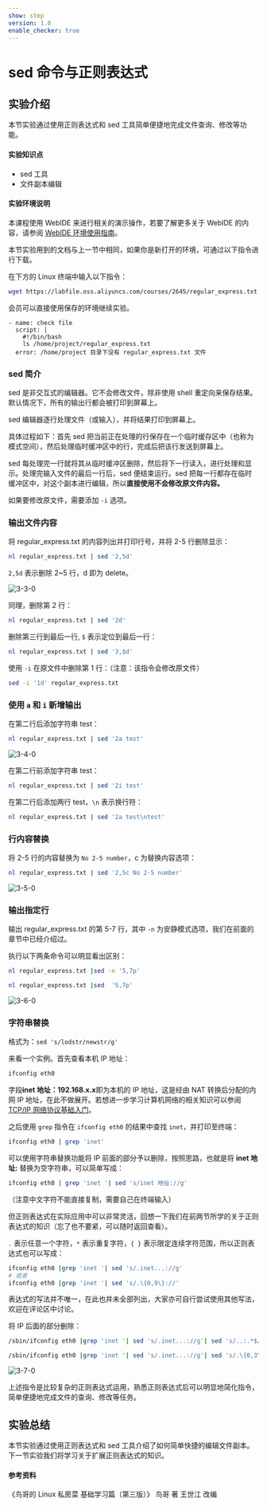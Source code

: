 ```yaml
---
show: step
version: 1.0
enable_checker: true
---
```


# sed 命令与正则表达式

## 实验介绍

本节实验通过使用正则表达式和 sed 工具简单便捷地完成文件查询、修改等功能。

#### 实验知识点

- sed 工具
- 文件副本编辑

#### 实验环境说明

本课程使用 WebIDE 来进行相关的演示操作，若要了解更多关于 WebIDE 的内容，请参阅 [WebIDE 环境使用指南](https://www.lanqiao.cn/courses/1740)。

本节实验用到的文档与上一节中相同，如果你是新打开的环境，可通过以下指令进行下载。

在下方的 Linux 终端中输入以下指令：

```bash
wget https://labfile.oss.aliyuncs.com/courses/2645/regular_express.txt
```

会员可以直接使用保存的环境继续实验。

```checker
- name: check file
  script: |
    #!/bin/bash
    ls /home/project/regular_express.txt
  error: /home/project 目录下没有 regular_express.txt 文件
```

### sed 简介

sed 是非交互式的编辑器。它不会修改文件，除非使用 shell 重定向来保存结果。默认情况下，所有的输出行都会被打印到屏幕上。

sed 编辑器逐行处理文件（或输入），并将结果打印到屏幕上。

具体过程如下：首先 sed 把当前正在处理的行保存在一个临时缓存区中（也称为模式空间），然后处理临时缓冲区中的行，完成后把该行发送到屏幕上。

sed 每处理完一行就将其从临时缓冲区删除，然后将下一行读入，进行处理和显示。处理完输入文件的最后一行后，sed 便结束运行。sed 把每一行都存在临时缓冲区中，对这个副本进行编辑，所以**直接使用不会修改原文件内容。**

如果要修改原文件，需要添加 `-i` 选项。

### 输出文件内容

将 regular_express.txt 的内容列出并打印行号，并将 2-5 行删除显示：

```bash
nl regular_express.txt | sed '2,5d'
```

`2,5d` 表示删除 2~5 行，d 即为 delete。

![3-3-0](https://doc.shiyanlou.com/courses/2645/484222/12e6d541fb40ce03818dcdefa9bb8a98-0/wm)

同理，删除第 2 行：

```bash
nl regular_express.txt | sed '2d'
```

删除第三行到最后一行, `$` 表示定位到最后一行：

```bash
nl regular_express.txt | sed '3,$d'
```

使用 `-i` 在原文件中删除第 1 行：（注意：该指令会修改原文件）

```bash
sed -i '1d' regular_express.txt
```

### 使用 `a` 和 `i` 新增输出

在第二行后添加字符串 test：

```bash
nl regular_express.txt | sed '2a test'
```

![3-4-0](https://doc.shiyanlou.com/courses/2645/484222/9d9a30c17134de206471f46848cdb521-0/wm)

在第二行前添加字符串 test：

```bash
nl regular_express.txt | sed '2i test'
```

在第二行后添加两行 test，`\n` 表示换行符：

```bash
nl regular_express.txt | sed '2a test\ntest'
```

### 行内容替换

将 2-5 行的内容替换为 `No 2-5 number`，c 为替换内容选项：

```bash
nl regular_express.txt | sed '2,5c No 2-5 number'
```

![3-5-0](https://doc.shiyanlou.com/courses/2645/484222/0f4cf032bf85c3132cd9eef8010209bc-0/wm)

### 输出指定行

输出 regular_express.txt 的第 5-7 行，其中 `-n` 为安静模式选项，我们在前面的章节中已经介绍过。

执行以下两条命令可以明显看出区别：

```bash
nl regular_express.txt |sed -n '5,7p'

nl regular_express.txt |sed  '5,7p'
```

![3-6-0](https://doc.shiyanlou.com/courses/2645/484222/c08e483588e2a018a3a527f65ff8e952-0/wm)

### 字符串替换

格式为：`sed 's/lodstr/newstr/g'`

来看一个实例。首先查看本机 IP 地址：

```bash
ifconfig eth0
```

字段**inet 地址：192.168.x.x**即为本机的 IP 地址，这是经由 NAT 转换后分配的内网 IP 地址，在此不做展开。若想进一步学习计算机网络的相关知识可以参阅 [TCP/IP 网络协议基础入门](https://www.lanqiao.cn/courses/98)。

之后使用 `grep` 指令在 `ifconfig eth0` 的结果中查找 `inet`，并打印至终端：

```bash
ifconfig eth0 | grep 'inet'
```

可以使用字符串替换功能将 IP 前面的部分予以删除，按照思路，也就是将 **inet 地址:** 替换为空字符串，可以简单写成：

```bash
ifconfig eth0 | grep 'inet '| sed 's/inet 地址://g'
```

（注意中文字符不能直接复制，需要自己在终端输入）

但正则表达式在实际应用中可以非常灵活，回想一下我们在前两节所学的关于正则表达式的知识（忘了也不要紧，可以随时返回查看）。

`.` 表示任意一个字符，`*` 表示重复字符，`{ }` 表示限定连续字符范围，所以正则表达式也可以写成：

```bash
ifconfig eth0 |grep 'inet '| sed 's/.inet...://g'
# 或者
ifconfig eth0 |grep 'inet '| sed 's/.\{0,9\}://'
```

表达式的写法并不唯一，在此也并未全部列出，大家亦可自行尝试使用其他写法，欢迎在评论区中讨论。

将 IP 后面的部分删除：

```bash
/sbin/ifconfig eth0 |grep 'inet '| sed 's/.inet...://g'| sed 's/..:.*$//g'

/sbin/ifconfig eth0 |grep 'inet '| sed 's/.inet...://g'| sed 's/.\{0,3\}:.*$//g'
```

![3-7-0](https://doc.shiyanlou.com/courses/2645/484222/086dfb0ba5bc4c1c6fc9016d5ec75508-0/wm)

上述指令是比较复杂的正则表达式运用，熟悉正则表达式后可以明显地简化指令，简单便捷地完成文件的查询、修改等任务。

## 实验总结

本节实验通过使用正则表达式和 sed 工具介绍了如何简单快捷的编辑文件副本。下一节实验我们将学习关于扩展正则表达式的知识。

#### 参考资料

《鸟哥的 Linux 私房菜 基础学习篇（第三版）》 鸟哥 著 王世江 改编
